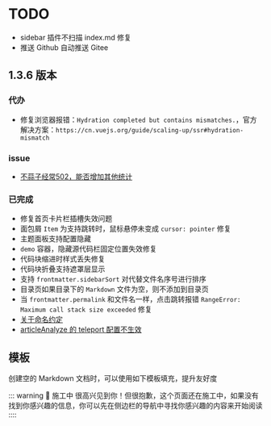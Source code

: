 # TODO

- sidebar 插件不扫描 index.md 修复
- 推送 Github 自动推送 Gitee

## 1.3.6 版本

### 代办

- 修复浏览器报错：`Hydration completed but contains mismatches.`，官方解决方案：`https://cn.vuejs.org/guide/scaling-up/ssr#hydration-mismatch`

### issue

- [不蒜子经常502，能否增加其他统计](https://github.com/Kele-Bingtang/vitepress-theme-teek/issues/91)

### 已完成

- 修复首页卡片栏插槽失效问题
- 面包屑 `Item` 为支持跳转时，鼠标悬停未变成 `cursor: pointer` 修复
- 主题面板支持配置隐藏
- `demo` 容器，隐藏源代码栏固定位置失效修复
- 代码块缩进时样式丢失修复
- 代码块折叠支持遮罩层显示
- 支持 `frontmatter.sidebarSort` 对代替文件名序号进行排序
- 目录页如果目录下的 `Markdown` 文件为空，则不添加到目录页
- 当 `frontmatter.permalink` 和文件名一样，点击跳转报错 `RangeError: Maximum call stack size exceeded` 修复
- [关于命名约定](https://github.com/Kele-Bingtang/vitepress-theme-teek/issues/86)
- [articleAnalyze 的 teleport 配置不生效](https://github.com/Kele-Bingtang/vitepress-theme-teek/issues/90)

## 模板

创建空的 Markdown 文档时，可以使用如下模板填充，提升友好度

::: warning 🚧 施工中
很高兴见到你！但很抱歉，这个页面还在施工中，如果没有找到你感兴趣的信息，你可以先在侧边栏的导航中寻找你感兴趣的内容来开始阅读
::::
